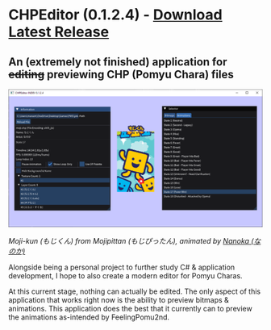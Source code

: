 # CHPEditor (0.1.2.4) - [Download Latest Release](https://github.com/DragonRatTiger/CHPEditor/releases/latest)
## An (extremely not finished) application for ~~editing~~ previewing CHP (Pomyu Chara) files

![Screenshot of CHPEditor version 0.1.2.4, displaying Moji-kun from Mojipittan doing his fever win animation](readme/0.png)

*Moji-kun (もじくん) from Mojipittan (もじぴったん), animated by [Nanoka (なのか)](https://082f.xxxxxxxx.jp)*

Alongside being a personal project to further study C# & application development, I hope to also create a modern editor for Pomyu Charas.

At this current stage, nothing can actually be edited. The only aspect of this application that works right now is the ability to preview bitmaps & animations. This application does the best that it currently can to preview the animations as-intended by FeelingPomu2nd.

